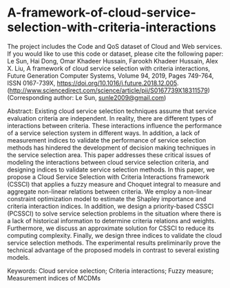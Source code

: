 # A-framework-of-cloud-service-selection-with-criteria-interactions
The project includes the Code and QoS dataset of Cloud and Web services.
If you would like to use this code or dataset, please cite the following paper:
Le Sun, Hai Dong, Omar Khadeer Hussain, Farookh Khadeer Hussain, Alex X. Liu, 
A framework of cloud service selection with criteria interactions,
Future Generation Computer Systems,
Volume 94,
2019,
Pages 749-764,
ISSN 0167-739X,
https://doi.org/10.1016/j.future.2018.12.005.
(http://www.sciencedirect.com/science/article/pii/S0167739X18311579)
(Corresponding author: Le Sun, sunle2009@gmail.com)

Abstract: Existing cloud service selection techniques assume that service evaluation criteria are independent. In reality, there are different types of interactions between criteria. These interactions influence the performance of a service selection system in different ways. In addition, a lack of measurement indices to validate the performance of service selection methods has hindered the development of decision making techniques in the service selection area. This paper addresses these critical issues of modeling the interactions between cloud service selection criteria, and designing indices to validate service selection methods. In this paper, we propose a Cloud Service Selection with Criteria Interactions framework (CSSCI) that applies a fuzzy measure and Choquet integral to measure and aggregate non-linear relations between criteria. We employ a non-linear constraint optimization model to estimate the Shapley importance and criteria interaction indices. In addition, we design a priority-based CSSCI (PCSSCI) to solve service selection problems in the situation where there is a lack of historical information to determine criteria relations and weights. Furthermore, we discuss an approximate solution for CSSCI to reduce its computing complexity. Finally, we design three indices to validate the cloud service selection methods. The experimental results preliminarily prove the technical advantage of the proposed models in contrast to several existing models.

Keywords: Cloud service selection; Criteria interactions; Fuzzy measure; Measurement indices of MCDMs
